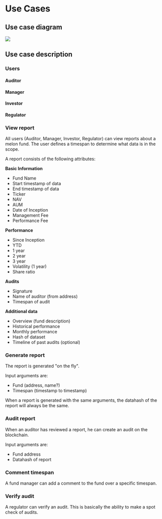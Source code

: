 # Use Cases

## Use case diagram
![](/assets/UseCaseDiagram.svg)

## Use case description

### Users
#### Auditor
#### Manager
#### Investor
#### Regulator

### View report
All users (Auditor, Manager, Investor, Regulator) can view reports about a melon fund. The user defines a timespan to determine what data is in the scope. 

A report consists of the following attributes:

**Basic Information**
* Fund Name
* Start timestamp of data
* End timestamp of data
* Ticker
* NAV
* AUM
* Date of Inception
* Management Fee
* Performance Fee

**Performance**
* Since Inception
* YTD
* 1 year
* 2 year
* 3 year
* Volatility (1 year)
* Share ratio

**Audits**
* Signature
* Name of auditor (from address)
* Timespan of audit

**Additional data**
* Overview (fund description)
* Historical performance
* Monthly performance
* Hash of dataset
* Timeline of past audits (optional)

### Generate report
The report is generated "on the fly".

Input arguments are: 
* Fund (address, name?)
* Timespan (timestamp to timestamp)

When a report is generated with the same arguments, the datahash of the report will always be the same.

### Audit report
When an auditor has reviewed a report, he can create an audit on the blockchain.

Input arguments are:
* Fund address
* Datahash of report

### Comment timespan
A fund manager can add a comment to the fund over a specific timespan.

### Verify audit
A regulator can verify an audit.
This is basically the ability to make a spot check of audits.